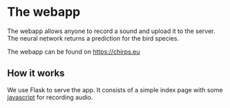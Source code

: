 # The webapp

The webapp allows anyone to record a sound and upload it to the server. The neural network returns a prediction for the bird species.

The webapp can be found on https://chirps.eu

## How it works

We use Flask to serve the app. It consists of a simple index page with some <a href="static/app.js">javascript</a> for recording audio.
